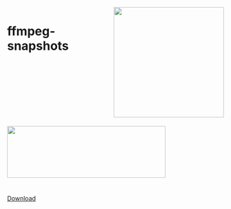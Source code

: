 <img style="float: right; margin-left: 30px; margin-bottom: 20px;" width="256" height="256" src="assets/Utilities/logo.png" align="right">

# ffmpeg-snapshots

#

<img src="assets/image_0.png" width="368" height="120">

#
[Download](https://github.com/AcoUk/ffmpeg-snapshots/releases)
